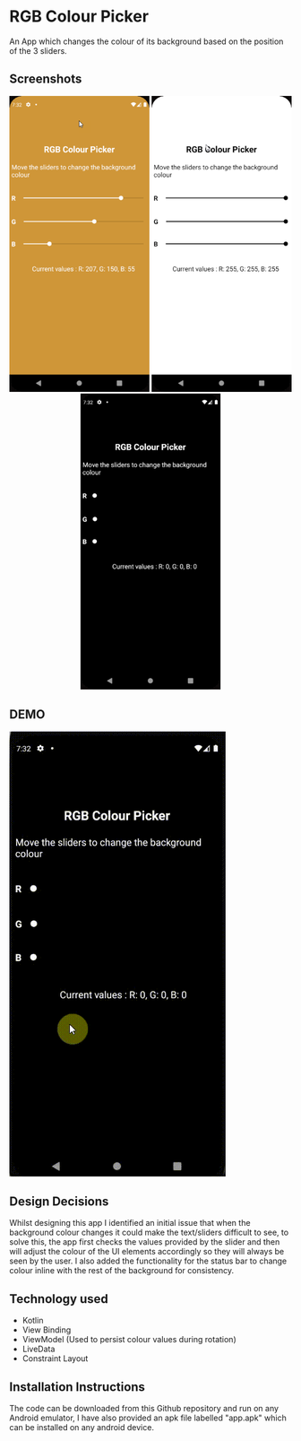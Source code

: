 # RGB Colour Picker
An App which changes the colour of its background based on the position of the 3 sliders.


## Screenshots

<p align="center">
  <img src="https://github.com/danielmbutler/RGBColourPicker/blob/master/resources/screenshot1.png" width="250" >
  <img src="https://github.com/danielmbutler/RGBColourPicker/blob/master/resources/screenshot2.png" width="250">
  <img src="https://github.com/danielmbutler/RGBColourPicker/blob/master/resources/screenshot3.png" width="250">
</p>


## DEMO

![alt text](https://github.com/danielmbutler/RGBColourPicker/blob/master/resources/mp4.gif)

## Design Decisions
Whilst designing this app I identified an initial issue that when the background colour changes it could make the text/sliders difficult to see, to solve this, the app first checks the values provided by the slider and then will adjust the colour of the UI elements accordingly so they will always be seen by the user. I also added the functionality for the status bar to change colour inline with the rest of the background for consistency.

## Technology used
* Kotlin
* View Binding
* ViewModel (Used to persist colour values during rotation)
* LiveData
* Constraint Layout

## Installation Instructions
The code can be downloaded from this Github repository and run on any Android emulator, I have also provided an apk file labelled "app.apk" which can be installed on any android device.
